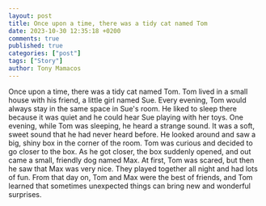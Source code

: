 ```yaml
---
layout: post
title: Once upon a time, there was a tidy cat named Tom
date: 2023-10-30 12:35:18 +0200
comments: true
published: true
categories: ["post"]
tags: ["Story"]
author: Tony Mamacos
---
```

Once upon a time, there was a tidy cat named Tom. Tom lived in a small house with his friend, a little girl named Sue. Every evening, Tom would always stay in the same space in Sue's room. He liked to sleep there because it was quiet and he could hear Sue playing with her toys.
One evening, while Tom was sleeping, he heard a strange sound. It was a soft, sweet sound that he had never heard before. He looked around and saw a big, shiny box in the corner of the room. Tom was curious and decided to go closer to the box.
As he got closer, the box suddenly opened, and out came a small, friendly dog named Max. At first, Tom was scared, but then he saw that Max was very nice. They played together all night and had lots of fun. From that day on, Tom and Max were the best of friends, and Tom learned that sometimes unexpected things can bring new and wonderful surprises.
